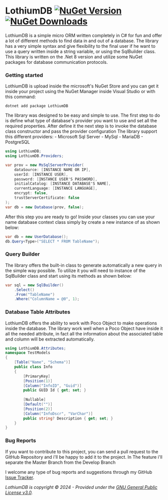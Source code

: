 # LothiumDB [![NuGet Version](https://img.shields.io/nuget/v/LothiumDB.svg?style=flat)](https://www.nuget.org/packages/LothiumDB/) [![NuGet Downloads](https://img.shields.io/nuget/v/LothiumDB.svg?style=flat)](https://www.nuget.org/packages/LothiumDB/)

LothiumDB is a simple micro ORM written completely in C# for fun and offer a lot of different methods to find data in and out of a database. The library has a very simple syntax and give flexibility to the final user if he want to use a query written inside a string variable, or using the SqlBuilder class.
This library is written on the .Net 8 version and utilize some NuGet packages for database communication protocols.

### Getting started

LothiumDB is upload inside the microsoft's NuGet Store and you can get it inside your project using the NuGet Manager inside Visual Studio or with this command:

```nuget
dotnet add package LothiumDB
```

The library was designed to be easy and simple to use.
The first step to do is define what type of database's provider you want to use and set all the required properties.
After define it the next step is to invoke the database class constructor and pass the provider configuration
The library support this different providers:
    - Microsoft Sql Server
    - MySql
    - MariaDB
    - PostgreSQL

```csharp
using LothiumDB;
using LothiumDB.Providers;

var prov = new MsSqlServerProvider(
    dataSource: [INSTANCE NAME OR IP],
    userId: [INSTANCE USER],
    password: [INSTANCE USER'S PASSWORD],
    initialCatalog: [INSTANCE DATABASE'S NAME],
    currentLanguage: [INSTANCE LANGUAGE],
    encrypt: false,
    trustServerCertificate: false
);
var db = new Database(prov, false);
```

After this step you are ready to go! Inside your classes you can use your name database context class simply by create a new instance of as shown below:

```csharp
var db = new UserDatabase();
db.Query<Type>("SELECT * FROM TableName");
```

### Query Builder

The library offers the built-in class to generate automatically a new query in the simple way possible.
To utilize it you will need to instance of the SqlBuilder class and start using its methods as shown below:

```csharp
var sql = new SqlBuilder()
    .Select()
    .From("TableName")
    .Where("ColumnName = @0", 1);
```

### Database Table Attributes

LothiumDB offers the ability to work with Poco Object to make operations inside the database.
The library work well when a Poco Object have inside it all the needed attribute, in fact all the information about the associated table and column will be extracted automatically.

```csharp
using LothiumDB.Attributes;
namespace TestModels
{
    [Table("Name", "Schema")]
    public class Info
    {
        [PrimaryKey]
        [Position(1)]
        [Column("InfoID", "Guid")]
        public GUID Id { get; set; }
        
        [Nullable]
        [Default("")]
        [Position(2)]
        [Column("InfoDscr", "VarChar")]
        public string? Description { get; set; }
    }
}
```

### Bug Reports

If you want to contribute to this project, you can send a pull request to the GitHub Repository and i'll be happy to add it to the project.
In The feature i'll separate the Master Branch from the Develop Branch

I welcome any type of bug reports and suggestions through my GitHub [Issue Tracker](https://github.com/AndreaSantinato/LothiumDB/issues).

_LothiumDB is copyright &copy; 2024 - Provided under the [GNU General Public License v3.0](https://github.com/AndreaSantinato/LothiumDB/blob/main/LICENSE)._

